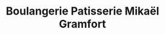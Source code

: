 ---
title: "Boulangerie Patisserie Mikaël Gramfort"
url: /sessenheim/boulangerie-patisserie-mikael-gramfort/
shop: boulangerie
---